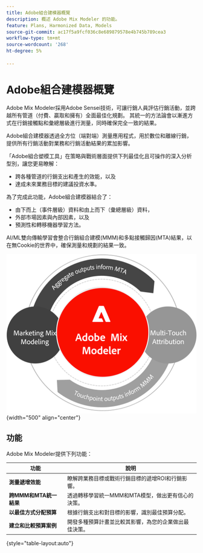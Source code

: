 ```yaml
---
title: Adobe組合建模器概覽
description: 概述 Adobe Mix Modeler 的功能。
feature: Plans, Harmonized Data, Models
source-git-commit: ac17f5a9fcf036c8e689879578e4b745b789cea3
workflow-type: tm+mt
source-wordcount: '268'
ht-degree: 5%

---
```



# Adobe組合建模器概覽

Adobe Mix Modeler採用Adobe Sensei技術，可讓行銷人員評估行銷活動，並跨越所有管道（付費、贏取和擁有）全面最佳化規劃。 其統一的方法論會以漸進方式在行銷接觸點和彙總層級進行測量，同時確保完全一致的結果。

Adobe組合建模器透過全方位（端對端）測量應用程式，用於數位和離線行銷，提供所有行銷活動對業務和行銷活動結果的累加影響。

「Adobe組合塑模工具」在策略與戰術層面提供下列最佳化且可操作的深入分析型別，讓您更易瞭解：

* 跨各種管道的行銷支出和產生的效能，以及
* 達成未來業務目標的建議投資水準。


為了完成此功能，Adobe組合建模器結合了：

* 由下而上（事件層級）資料和由上而下（彙總層級）資料，
* 外部市場因素與內部因素，以及
* 預測性和轉移機器學習方法。

AI/ML雙向傳輸學習會整合行銷組合建模(MMM)和多點接觸歸因(MTA)結果，以在無Cookie的世界中，確保測量和規劃的結果一致。

![雙向傳輸學習](../assets/birdirectional-transfer-learning.png){width="500" align="center"}


## 功能

Adobe Mix Modeler提供下列功能：

| 功能 | 說明 |
|---|---|
| **測量遞增效能** | 瞭解跨業務目標或戰術行銷目標的遞增ROI和行銷影響。 |
| **跨MMM和MTA統一結果** | 透過轉移學習統一MMM和MTA模型，做出更有信心的決策。 |
| **以最佳方式分配預算** | 根據行銷支出和對目標的影響，識別最佳預算分配。 |
| **建立和比較預算案例** | 開發多種預算計畫並比較其影響，為您的企業做出最佳決策。 |

{style="table-layout:auto"}










